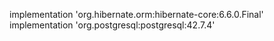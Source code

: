 implementation 'org.hibernate.orm:hibernate-core:6.6.0.Final'
implementation 'org.postgresql:postgresql:42.7.4'